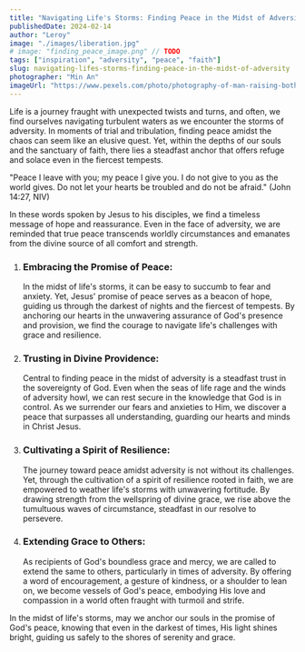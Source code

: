```yaml
---
title: "Navigating Life's Storms: Finding Peace in the Midst of Adversity"
publishedDate: 2024-02-14
author: "Leroy"
image: "./images/liberation.jpg"
# image: "finding_peace_image.png" // TODO
tags: ["inspiration", "adversity", "peace", "faith"]
slug: navigating-lifes-storms-finding-peace-in-the-midst-of-adversity
photographer: "Min An"
imageUrl: "https://www.pexels.com/photo/photography-of-man-raising-both-hands-1066176/"
---
```


Life is a journey fraught with unexpected twists and turns, and often, we find ourselves navigating turbulent waters as we encounter the storms of adversity. In moments of trial and tribulation, finding peace amidst the chaos can seem like an elusive quest. Yet, within the depths of our souls and the sanctuary of faith, there lies a steadfast anchor that offers refuge and solace even in the fiercest tempests.

"Peace I leave with you; my peace I give you. I do not give to you as the world gives. Do not let your hearts be troubled and do not be afraid." (John 14:27, NIV)

In these words spoken by Jesus to his disciples, we find a timeless message of hope and reassurance. Even in the face of adversity, we are reminded that true peace transcends worldly circumstances and emanates from the divine source of all comfort and strength.

1. ### Embracing the Promise of Peace:

   In the midst of life's storms, it can be easy to succumb to fear and anxiety. Yet, Jesus' promise of peace serves as a beacon of hope, guiding us through the darkest of nights and the fiercest of tempests. By anchoring our hearts in the unwavering assurance of God's presence and provision, we find the courage to navigate life's challenges with grace and resilience.

2. ### Trusting in Divine Providence:

   Central to finding peace in the midst of adversity is a steadfast trust in the sovereignty of God. Even when the seas of life rage and the winds of adversity howl, we can rest secure in the knowledge that God is in control. As we surrender our fears and anxieties to Him, we discover a peace that surpasses all understanding, guarding our hearts and minds in Christ Jesus.

3. ### Cultivating a Spirit of Resilience:

   The journey toward peace amidst adversity is not without its challenges. Yet, through the cultivation of a spirit of resilience rooted in faith, we are empowered to weather life's storms with unwavering fortitude. By drawing strength from the wellspring of divine grace, we rise above the tumultuous waves of circumstance, steadfast in our resolve to persevere.

4. ### Extending Grace to Others:
   As recipients of God's boundless grace and mercy, we are called to extend the same to others, particularly in times of adversity. By offering a word of encouragement, a gesture of kindness, or a shoulder to lean on, we become vessels of God's peace, embodying His love and compassion in a world often fraught with turmoil and strife.

In the midst of life's storms, may we anchor our souls in the promise of God's peace, knowing that even in the darkest of times, His light shines bright, guiding us safely to the shores of serenity and grace.
